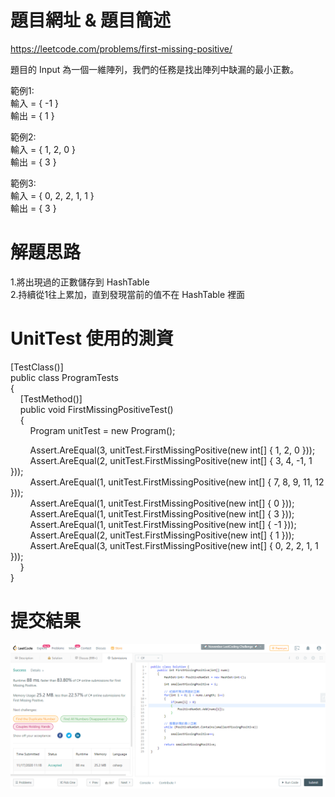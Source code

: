 # 題目網址 & 題目簡述  
https://leetcode.com/problems/first-missing-positive/  
  
題目的 Input 為一個一維陣列，我們的任務是找出陣列中缺漏的最小正數。  
  
範例1:  
輸入 = { -1 }  
輸出 = { 1 }  
  
範例2:  
輸入 = { 1, 2, 0 }  
輸出 = { 3 }  
  
範例3:  
輸入 = { 0, 2, 2, 1, 1 }  
輸出 = { 3 }  
  
# 解題思路  
1.將出現過的正數儲存到 HashTable  
2.持續從1往上累加，直到發現當前的值不在 HashTable 裡面  
  
# UnitTest 使用的測資  
[TestClass()]  
public class ProgramTests  
{  
&nbsp;&nbsp;&nbsp;&nbsp;[TestMethod()]  
&nbsp;&nbsp;&nbsp;&nbsp;public void FirstMissingPositiveTest()  
&nbsp;&nbsp;&nbsp;&nbsp;{  
&nbsp;&nbsp;&nbsp;&nbsp;&nbsp;&nbsp;&nbsp;&nbsp;Program unitTest = new Program();  
  
&nbsp;&nbsp;&nbsp;&nbsp;&nbsp;&nbsp;&nbsp;&nbsp;Assert.AreEqual(3, unitTest.FirstMissingPositive(new int[] { 1, 2, 0 }));  
&nbsp;&nbsp;&nbsp;&nbsp;&nbsp;&nbsp;&nbsp;&nbsp;Assert.AreEqual(2, unitTest.FirstMissingPositive(new int[] { 3, 4, -1, 1 }));  
&nbsp;&nbsp;&nbsp;&nbsp;&nbsp;&nbsp;&nbsp;&nbsp;Assert.AreEqual(1, unitTest.FirstMissingPositive(new int[] { 7, 8, 9, 11, 12 }));  
&nbsp;&nbsp;&nbsp;&nbsp;&nbsp;&nbsp;&nbsp;&nbsp;Assert.AreEqual(1, unitTest.FirstMissingPositive(new int[] { 0 }));  
&nbsp;&nbsp;&nbsp;&nbsp;&nbsp;&nbsp;&nbsp;&nbsp;Assert.AreEqual(1, unitTest.FirstMissingPositive(new int[] { 3 }));  
&nbsp;&nbsp;&nbsp;&nbsp;&nbsp;&nbsp;&nbsp;&nbsp;Assert.AreEqual(1, unitTest.FirstMissingPositive(new int[] { -1 }));  
&nbsp;&nbsp;&nbsp;&nbsp;&nbsp;&nbsp;&nbsp;&nbsp;Assert.AreEqual(2, unitTest.FirstMissingPositive(new int[] { 1 }));  
&nbsp;&nbsp;&nbsp;&nbsp;&nbsp;&nbsp;&nbsp;&nbsp;Assert.AreEqual(3, unitTest.FirstMissingPositive(new int[] { 0, 2, 2, 1, 1 }));  
&nbsp;&nbsp;&nbsp;&nbsp;}  
}  
  
# 提交結果  
![image](https://raw.githubusercontent.com/Jacky20200711/LeetCode/master/Q41(First%20Missing%20Positive)/SuccessShot.PNG)  
&emsp;  
&emsp;  
